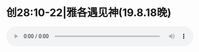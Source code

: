 # 创28:10-22|雅各遇见神(19.8.18晚)

<audio style="width: 100%;" preload="false" controls controlslist="nodownload"><source src="//cdn.simai.ml/audio/mp3/old/27607.mp3" type="audio/mpeg">Your browser does not support the audio element.</audio>


